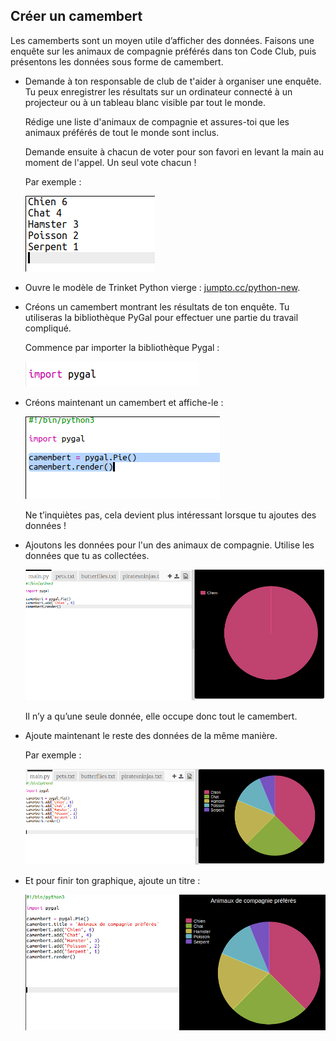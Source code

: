 ## Créer un camembert

Les camemberts sont un moyen utile d’afficher des données. Faisons une enquête sur les animaux de compagnie préférés dans ton Code Club, puis présentons les données sous forme de camembert.

+ Demande à ton responsable de club de t'aider à organiser une enquête. Tu peux enregistrer les résultats sur un ordinateur connecté à un projecteur ou à un tableau blanc visible par tout le monde.
    
    Rédige une liste d'animaux de compagnie et assures-toi que les animaux préférés de tout le monde sont inclus.
    
    Demande ensuite à chacun de voter pour son favori en levant la main au moment de l'appel. Un seul vote chacun !
    
    Par exemple :
    
    ![capture d'écran](images/pets-favourite.png)

+ Ouvre le modèle de Trinket Python vierge : <a href="http://jumpto.cc/python-new" target="_blank">jumpto.cc/python-new</a>.

+ Créons un camembert montrant les résultats de ton enquête. Tu utiliseras la bibliothèque PyGal pour effectuer une partie du travail compliqué.
    
    Commence par importer la bibliothèque Pygal :
    
    ![capture d'écran](images/pets-pygal.png)

+ Créons maintenant un camembert et affiche-le :
    
    ![capture d'écran](images/pets-pie.png)
    
    Ne t’inquiètes pas, cela devient plus intéressant lorsque tu ajoutes des données !

+ Ajoutons les données pour l'un des animaux de compagnie. Utilise les données que tu as collectées.
    
    ![capture d'écran](images/pets-add.png)
    
    Il n’y a qu’une seule donnée, elle occupe donc tout le camembert.

+ Ajoute maintenant le reste des données de la même manière.
    
    Par exemple :
    
    ![capture d'écran](images/pets-add-all.png)

+ Et pour finir ton graphique, ajoute un titre :
    
    ![capture d'écran](images/pets-title.png)